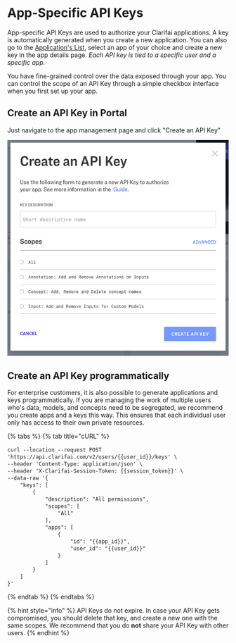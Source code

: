 # App-Specific API Keys

App-specific API Keys are used to authorize your Clarifai applications. A key is automatically generated when you create a new application. You can also go to the [Application's List](https://portal.clarifai.com/apps), select an app of your choice and create a new key in the app details page. _Each API key is tied to a specific user and a specific app._

You have fine-grained control over the data exposed through your app. You can control the scope of an API Key through a simple checkbox interface when you first set up your app.

## Create an API Key in Portal

Just navigate to the app management page and click "Create an API Key"

![](../../.gitbook/assets/apikey-screen%20%282%29%20%282%29.png)

## Create an API Key programmatically

For enterprise customers, it is also possible to generate applications and keys programmatically. If you are managing the work of multiple users who's data, models, and concepts need to be segregated, we recommend you create apps and a keys this way. This ensures that each individual user only has access to their own private resources.

{% tabs %}
{% tab title="cURL" %}
```text
curl --location --request POST 'https://api.clarifai.com/v2/users/{{user_id}}/keys' \
--header 'Content-Type: application/json' \
--header 'X-Clarifai-Session-Token: {{session_token}}' \
--data-raw '{
    "keys": [
        {
            "description": "All permissions",
            "scopes": [
                "All"
            ],
            "apps": [
                {
                    "id": "{{app_id}}",
                    "user_id": "{{user_id}}"
                }
            ]
        }
    ]
}'
```
{% endtab %}
{% endtabs %}

{% hint style="info" %}
API Keys do not expire. In case your API Key gets compromised, you should delete that key, and create a new one with the same scopes. We recommend that you do **not** share your API Key with other users.
{% endhint %}

